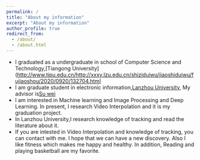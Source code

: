 ```yaml
---
permalink: /
title: "About my information"
excerpt: "About my information"
author_profile: true
redirect_from: 
  - /about/
  - /about.html
---
```


* I graduated as a undergraduate in school of Computer Science and Technology,[Tiangong University] (<http://www.tjpu.edu.cn/>http://xxxy.lzu.edu.cn/shiziduiwu/jiaoshiduiwu/fujiaoshou/2020/0920/132704.html
* I am graduate student  in  electronic information,[Lanzhou University](<http://www.lzu.edu.cn/>), My advisor is[Su wei](<http://xxxy.lzu.edu.cn/shiziduiwu/jiaoshiduiwu/fujiaoshou/2020/0920/132704.html>)
* I am interested in Machine learning and Image Processing and Deep Learning. In present, I research Video Interpolation and it is my graduation project.
* In Lanzhou University,I research knowledge of tracking and read the literature about it. 
* If you are intested in Video Interpolation and knowledge of tracking, you can contact with me. I hope that we can have a new discovery. Also I like fitness which makes me happy and healthy. In addition, Reading and playing basketball are my favorite.
